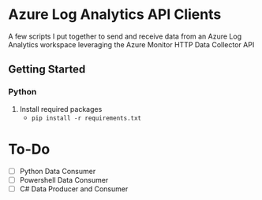 # Azure Log Analytics API Clients

A few scripts I put together to send and receive data from an Azure Log Analytics workspace leveraging the Azure Monitor HTTP Data Collector API

## Getting Started

### Python

1. Install required packages
    * `pip install -r requirements.txt`

# To-Do

* [ ] Python Data Consumer
* [ ] Powershell Data Consumer
* [ ] C# Data Producer and Consumer

